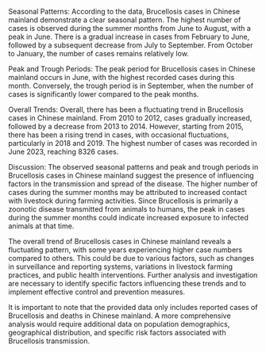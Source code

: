Seasonal Patterns:
According to the data, Brucellosis cases in Chinese mainland demonstrate a clear seasonal pattern. The highest number of cases is observed during the summer months from June to August, with a peak in June. There is a gradual increase in cases from February to June, followed by a subsequent decrease from July to September. From October to January, the number of cases remains relatively low.

Peak and Trough Periods:
The peak period for Brucellosis cases in Chinese mainland occurs in June, with the highest recorded cases during this month. Conversely, the trough period is in September, when the number of cases is significantly lower compared to the peak months.

Overall Trends:
Overall, there has been a fluctuating trend in Brucellosis cases in Chinese mainland. From 2010 to 2012, cases gradually increased, followed by a decrease from 2013 to 2014. However, starting from 2015, there has been a rising trend in cases, with occasional fluctuations, particularly in 2018 and 2019. The highest number of cases was recorded in June 2023, reaching 8326 cases.

Discussion:
The observed seasonal patterns and peak and trough periods in Brucellosis cases in Chinese mainland suggest the presence of influencing factors in the transmission and spread of the disease. The higher number of cases during the summer months may be attributed to increased contact with livestock during farming activities. Since Brucellosis is primarily a zoonotic disease transmitted from animals to humans, the peak in cases during the summer months could indicate increased exposure to infected animals at that time.

The overall trend of Brucellosis cases in Chinese mainland reveals a fluctuating pattern, with some years experiencing higher case numbers compared to others. This could be due to various factors, such as changes in surveillance and reporting systems, variations in livestock farming practices, and public health interventions. Further analysis and investigation are necessary to identify specific factors influencing these trends and to implement effective control and prevention measures.

It is important to note that the provided data only includes reported cases of Brucellosis and deaths in Chinese mainland. A more comprehensive analysis would require additional data on population demographics, geographical distribution, and specific risk factors associated with Brucellosis transmission.
